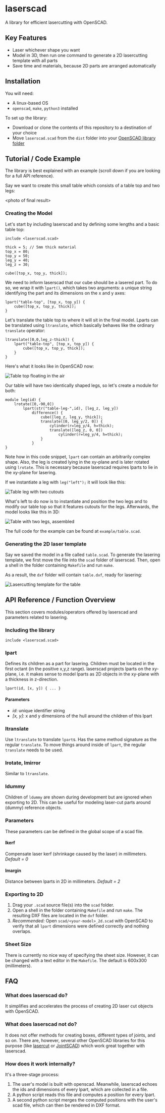 # laserscad

A library for efficient lasercutting with OpenSCAD.

## Key Features
* Laser whichever shape you want
* Model in 3D, then run one command to generate a 2D lasercutting template with all parts
* Save time and materials, because 2D parts are arranged automatically

## Installation

You will need:
* A linux-based OS
* ``openscad``, ``make``, ``python3`` installed

To set up the library:
* Download or clone the contents of this repository to a destination of your choice
* Move ``laserscad.scad`` from the ``dist`` folder into your [OpenSCAD library folder](https://en.wikibooks.org/wiki/OpenSCAD_User_Manual/Libraries)

## Tutorial / Code Example
The library is best explained with an example (scroll down if you are looking for a full API reference).

Say we want to create this small table which consists of a table top and two legs:

\<photo of final result\>

### Creating the Model

Let's start by including laserscad and by defining some lengths and a basic table top:

```
include <laserscad.scad>

thick = 5; // 5mm thick material
top_x = 80;
top_y = 50;
leg_y = 40;
leg_z = 30;

cube([top_x, top_y, thick]);
```

We need to inform laserscad that our cube should be a lasered part. To do so, we wrap it with ``lpart()``, which takes two arguments: a unique string identifying the part and its dimensions on the x and y axes:

```
lpart("table-top", [top_x, top_y]) {
    cube([top_x, top_y, thick]);
}
```

Let's translate the table top to where it will sit in the final model. Lparts can be translated using ``ltranslate``, which basically behaves like the ordinary ``translate`` operator:

```
ltranslate([0,0,leg_z-thick]) {
	lpart("table-top", [top_x, top_y]) {
	    cube([top_x, top_y, thick]);
	}
}
```
Here's what it looks like in OpenSCAD now:

![Table top floating in the air](docs/tutorial_table_01.png)

Our table will have two identically shaped legs, so let's create a module for both:

```
module leg(id) {
    lrotate([0,-90,0])
        lpart(str("table-leg-",id), [leg_z, leg_y])
            difference() {
                cube([leg_z, leg_y, thick]);
                translate([0, leg_y/2, 0]) {
                    cylinder(r=leg_y/4, h=thick);
                    translate([leg_z, 0, 0])
                        cylinder(r=leg_y/4, h=thick);
                }
            }
}
```

Note how in this code snippet, ``lpart`` can contain an arbitrarily complex shape. Also, the leg is created lying in the xy-plane and is later rotated using ``lrotate``. This is necessary because laserscad requires lparts to lie in the xy-plane for lasering.

If we instantiate a leg with ``leg("left");`` it will look like this:

![Table leg with two cutouts](docs/tutorial_table_02.png)

What's left to do now is to instantiate and position the two legs and to modify our table top so that it features cutouts for the legs. Afterwards, the model looks like this in 3D:

![Table with two legs, assembled](docs/tutorial_table_03.png)

The full code for the example can be found at ``example/table.scad``.

### Generating the 2D laser template

Say we saved the model in a file called ``table.scad``. To generate the lasering template, we first move the file into the ``scad`` folder of laserscad. Then, open a shell in the folder containing ``Makefile`` and run ``make``.

As a result, the ``dxf`` folder will contain ``table.dxf``, ready for lasering:

![Lasercutting template for the table](docs/tutorial_table_04.png)


## API Reference / Function Overview
This section covers modules/operators offered by laserscad and parameters related to lasering.

### Including the library
``include <laserscad.scad>``

### lpart
Defines its children as a part for lasering.
Children must be located in the first octant (in the positive x,y,z range). laserscad projects lparts on the xy-plane, i.e. it makes sense to model lparts as 2D objects in the xy-plane with a thickness in z-direction.

``lpart(id, [x, y]) { ... }``

#### Parameters
* *id*: unique identifier string
* *[x, y]*: x and y dimensions of the hull around the children of this lpart

### ltranslate
Use ``ltranslate`` to translate ``lpart``s. Has the same method signature as the regular ``translate``. To move things around inside of ``lpart``, the regular ``translate`` needs to be used.

### lrotate, lmirror
Similar to ``ltranslate``.

### ldummy
Children of ``ldummy`` are shown during development but are ignored when exporting to 2D. This can be useful for modeling laser-cut parts around (dummy) reference objects.

### Parameters
These parameters can be defined in the global scope of a scad file.

#### lkerf
Compensate laser kerf (shrinkage caused by the laser) in millimeters. *Default = 0*

#### lmargin
Distance between lparts in 2D in millimeters. *Default = 2*

### Exporting to 2D
1. Drag your ``.scad`` source file(s) into the ``scad`` folder.
2. Open a shell in the folder containing ``Makefile`` and run ``make``. The resulting DXF files are located in the ``dxf`` folder.
3. *Recommended:* Open ``scad/<your-model>_2d.scad`` with OpenSCAD to verify that all ``lpart`` dimensions were defined correctly and nothing overlaps.

### Sheet Size
There is currently no nice way of specifying the sheet size. However, it can be changed with a text editor in the ``Makefile``. The default is 600x300 (millimeters).

## FAQ
### What does laserscad do?
It simplifies and accelerates the process of creating 2D laser cut objects with OpenSCAD.

### What does laserscad not do?
It does not offer methods for creating boxes, different types of joints, and so on.
There are, however, several other OpenSCAD libraries for this purpose (like [lasercut](https://github.com/bmsleight/lasercut) or [JointSCAD](https://github.com/HopefulLlama/JointSCAD)) which work great together with laserscad.

### How does it work internally?
It's a three-stage process:
1. The user's model is built with openscad. Meanwhile, laserscad echoes the ids and dimensions of every lpart, which are collected in a file.
2. A python script reads this file and computes a position for every lpart.
3. A second python script merges the computed positions with the user's scad file, which can then be rendered in DXF format.
